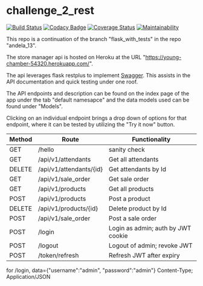 # challenge_2_rest

[![Build Status](https://travis-ci.org/dannylwe/challenge_2_rest.svg?branch=master)](https://travis-ci.org/dannylwe/challenge_2_rest) [![Codacy Badge](https://api.codacy.com/project/badge/Grade/9f5cb85008414e4a9a04d705af2289cd)](https://www.codacy.com/app/dannylwe/challenge_2_rest?utm_source=github.com&amp;utm_medium=referral&amp;utm_content=dannylwe/challenge_2_rest&amp;utm_campaign=Badge_Grade) [![Coverage Status](https://coveralls.io/repos/github/dannylwe/challenge_2_rest/badge.svg?branch=master)](https://coveralls.io/github/dannylwe/challenge_2_rest?branch=master) [![Maintainability](https://api.codeclimate.com/v1/badges/70b8b7e4b184c71c83b2/maintainability)](https://codeclimate.com/github/dannylwe/challenge_2_rest/maintainability)

This repo is a continuation of the branch "flask_with_tests" in the repo "andela_13".

The store manager api is hosted on Heroku at the URL "https://young-chamber-54320.herokuapp.com/". 

The api leverages flask restplus to implement [Swagger](https://swagger.io/). This assists in the API documentation and quick testing under one roof.

The API endpoints and description can be found on the index page of the app under the tab "default namesapce" and the data models used can be found under "Models".

Clicking on an individual endpoint brings a drop down of options for that endpoint, where it can be tested by utilizing the "Try it now" button.

| Method | Route | Functionality                                      |
| ---    | ---                   | ---                                |
| GET    | /hello | sanity check |
| GET    | /api/v1/attendants    | Get all attendants                 |
| DELETE | /api/v1/attendants/{id} | Get attendants by Id             |
| GET    | /api/v1/sale_order    | Get sale order                     |
| GET    | /api/v1/products      | Get all products                   |
| POST   | /api/v1/products      | Post a product                     |
| DELETE | /api/v1/products/{id} | Delete product by Id               |
| POST   | /api/v1/sale_order    | Post a sale order                  |
| POST   | /login                | Login as admin; auth by JWT cookie |
| POST   | /logout               | Logout of admin; revoke JWT        |
| POST   | /token/refresh        | Refresh JWT after expiry           |

for /login, data={"username":"admin", "password":"admin"} Content-Type; Application/JSON

